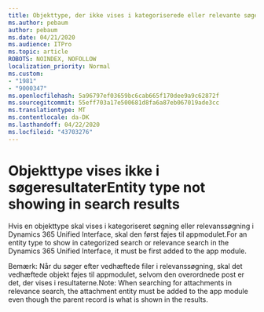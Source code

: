 ```yaml
---
title: Objekttype, der ikke vises i kategoriserede eller relevante søgeresultater i Dynamics 365 Unified Interface
ms.author: pebaum
author: pebaum
ms.date: 04/21/2020
ms.audience: ITPro
ms.topic: article
ROBOTS: NOINDEX, NOFOLLOW
localization_priority: Normal
ms.custom:
- "1981"
- "9000347"
ms.openlocfilehash: 5a96797ef03659bc6cab665f170dee9a9c62872f
ms.sourcegitcommit: 55eff703a17e500681d8fa6a87eb067019ade3cc
ms.translationtype: MT
ms.contentlocale: da-DK
ms.lasthandoff: 04/22/2020
ms.locfileid: "43703276"
---
```

# <a name="entity-type-not-showing-in-search-results"></a><span data-ttu-id="0145a-102">Objekttype vises ikke i søgeresultater</span><span class="sxs-lookup"><span data-stu-id="0145a-102">Entity type not showing in search results</span></span>

<span data-ttu-id="0145a-103">Hvis en objekttype skal vises i kategoriseret søgning eller relevanssøgning i Dynamics 365 Unified Interface, skal den først føjes til appmodulet.</span><span class="sxs-lookup"><span data-stu-id="0145a-103">For an entity type to show in categorized search or relevance search in the Dynamics 365 Unified Interface, it must be first added to the app module.</span></span>

<span data-ttu-id="0145a-104">Bemærk: Når du søger efter vedhæftede filer i relevanssøgning, skal det vedhæftede objekt føjes til appmodulet, selvom den overordnede post er det, der vises i resultaterne.</span><span class="sxs-lookup"><span data-stu-id="0145a-104">Note: When searching for attachments in relevance search, the attachment entity must be added to the app module even though the parent record is what is shown in the results.</span></span>
